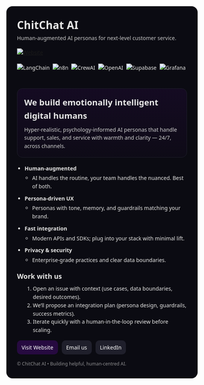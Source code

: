 <!-- ChitChat AI • Organization Profile README (HTML only) -->
<!-- Save as: .github/profile/README.md -->

<div style="font-family: ui-sans-serif, system-ui, -apple-system, Segoe UI, Roboto, 'Helvetica Neue', Arial; line-height:1.55; color:#e6e6e6; background:#0b0b12; padding:28px; border-radius:16px;">

  <!-- Header -->
  <div style="display:flex; align-items:center; gap:16px; margin-bottom:16px;">
    <div>
      <h1 style="margin:0; font-size:28px; letter-spacing:.2px;">ChitChat AI</h1>
      <div style="opacity:.85; font-size:14px; margin-top:2px;">
        Human-augmented AI personas for next-level customer service.
      </div>
    </div>
  </div>

  <!-- Badges -->
  <div style="display:flex; flex-wrap:wrap; gap:8px; margin:10px 0 22px;">
    <a href="https://chitchatai.co.za" target="_blank">
      <img alt="Website" src="https://img.shields.io/badge/website-chitchatai.co.za-7b5cd6?style=flat&logo=google-chrome&logoColor=white">
    </a>
   <!-- Updated Tool Stack Badges -->
<div style="display:flex; flex-wrap:wrap; gap:8px; margin:10px 0 22px;">
  <img alt="LangChain" src="https://img.shields.io/badge/LangChain-000000?style=flat&logo=langchain&logoColor=white">
  <img alt="n8n" src="https://img.shields.io/badge/n8n-1A1A1A?style=flat&logo=n8n&logoColor=white">
  <img alt="CrewAI" src="https://img.shields.io/badge/CrewAI-0A0A0A?style=flat&logo=robot&logoColor=white">
  <img alt="OpenAI" src="https://img.shields.io/badge/OpenAI-412991?style=flat&logo=openai&logoColor=white">
  <img alt="Supabase" src="https://img.shields.io/badge/Supabase-3ECF8E?style=flat&logo=supabase&logoColor=white">
  <img alt="Grafana" src="https://img.shields.io/badge/Grafana-F46800?style=flat&logo=grafana&logoColor=white">
</div>

  
  </div>

  <!-- Hero -->
  <div style="padding:18px 18px; border:1px solid #1f1f2b; border-radius:14px; background:linear-gradient(180deg, rgba(38,10,64,.35), rgba(38,10,64,.1)); margin-bottom:18px;">
    <h2 style="margin:0 0 10px; font-size:22px;">We build emotionally intelligent digital humans</h2>
    <p style="margin:0; opacity:.9;">
      Hyper-realistic, psychology-informed AI personas that handle support, sales, and
      service with warmth and clarity — 24/7, across channels.
    </p>
  </div>

  <!-- Value props -->
 <!-- Value Proposition List -->
<ul style="margin:18px 0 8px; padding-left:20px; list-style-type:disc;">
  <li style="margin-bottom:10px;">
    <strong>Human-augmented</strong>
    <ul style="list-style-type:circle; padding-left:20px; margin-top:4px;">
      <li>AI handles the routine, your team handles the nuanced. Best of both.</li>
    </ul>
  </li>
  <li style="margin-bottom:10px;">
    <strong>Persona-driven UX</strong>
    <ul style="list-style-type:circle; padding-left:20px; margin-top:4px;">
      <li>Personas with tone, memory, and guardrails matching your brand.</li>
    </ul>
  </li>
  <li style="margin-bottom:10px;">
    <strong>Fast integration</strong>
    <ul style="list-style-type:circle; padding-left:20px; margin-top:4px;">
      <li>Modern APIs and SDKs; plug into your stack with minimal lift.</li>
    </ul>
  </li>
  <li style="margin-bottom:10px;">
    <strong>Privacy &amp; security</strong>
    <ul style="list-style-type:circle; padding-left:20px; margin-top:4px;">
      <li>Enterprise-grade practices and clear data boundaries.</li>
    </ul>
  </li>
</ul>



  <!-- How to engage -->
  <h3 style="margin:18px 0 8px; font-size:18px;">Work with us</h3>
  <ol style="margin:0 0 16px 18px;">
    <li>Open an issue with context (use cases, data boundaries, desired outcomes).</li>
    <li>We’ll propose an integration plan (persona design, guardrails, success metrics).</li>
    <li>Iterate quickly with a human-in-the-loop review before scaling.</li>
  </ol>

  <!-- Contact / links -->
  <div style="display:flex; flex-wrap:wrap; gap:10px; align-items:center; margin-top:6px;">
    <a href="https://chitchatai.co.za" target="_blank" style="background:#260a40; color:#fff; padding:8px 12px; border-radius:10px; text-decoration:none;">Visit Website</a>
    <a href="mailto:info@chitchatai.co.za" style="background:#1f1f2b; color:#fff; padding:8px 12px; border-radius:10px; text-decoration:none;">Email us</a>
    <a href="https://www.linkedin.com/company/chitchatai/" target="_blank" style="background:#1f1f2b; color:#fff; padding:8px 12px; border-radius:10px; text-decoration:none;">LinkedIn</a>
  </div>

  <!-- Footer note -->
  <div style="opacity:.6; font-size:12px; margin-top:16px;">
    © ChitChat AI • Building helpful, human-centred AI.
  </div>
</div>
